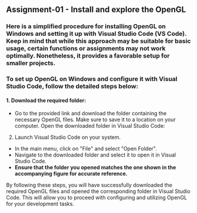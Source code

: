 ## Assignment-01 - Install and explore the OpenGL

### Here is a simplified procedure for installing OpenGL on Windows and setting it up with Visual Studio Code (VS Code). Keep in mind that while this approach may be suitable for basic usage, certain functions or assignments may not work optimally. Nonetheless, it provides a favorable setup for smaller projects.

### To set up OpenGL on Windows and configure it with Visual Studio Code, follow the detailed steps below:

#### 1. Download the required folder:

- Go to the provided link and download the folder containing the necessary
  OpenGL files. Make sure to save it to a location on your computer. Open the
  downloaded folder in Visual Studio Code:

2. Launch Visual Studio Code on your system.

- In the main menu, click on "File" and select "Open Folder".
- Navigate to the downloaded folder and select it to open it in Visual Studio
  Code.
- **Ensure that the folder you opened matches the one shown in the accompanying
  figure for accurate reference.**

By following these steps, you will have successfully downloaded the required
OpenGL files and opened the corresponding folder in Visual Studio Code. This
will allow you to proceed with configuring and utilizing OpenGL for your
development tasks.
